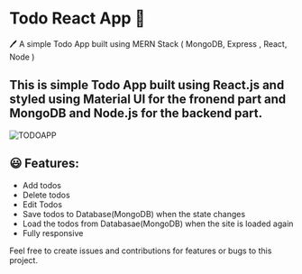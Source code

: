 <h1 textAlign='center'> Todo React App  📝</h1>  
<p textAlign="center">
  🖊️ A simple Todo App built using MERN Stack ( MongoDB, Express , React, Node )</a>
</p>

## This is simple Todo App built using React.js and styled using Material UI for the fronend part and MongoDB and Node.js for the backend part.

![TODOAPP](https://github.com/yordanmilenov/Personal-React-App/blob/main/Screenshot%202023-03-11%20at%2012.31.09.png)

## 😃 Features:

- Add todos
- Delete todos
- Edit Todos
- Save todos to Database(MongoDB) when the state changes
- Load the todos from Databasae(MongoDB) when the site is loaded again
- Fully responsive 


<p textalign="center">
  Feel free to create issues and contributions for features or bugs to this project.
  </p>
